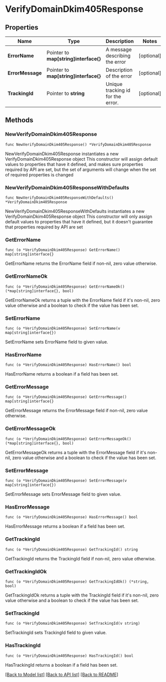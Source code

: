 # VerifyDomainDkim405Response

## Properties

Name | Type | Description | Notes
------------ | ------------- | ------------- | -------------
**ErrorName** | Pointer to **map[string]interface{}** | A message describing the error | [optional] 
**ErrorMessage** | Pointer to **map[string]interface{}** | Description of the error | [optional] 
**TrackingId** | Pointer to **string** | Unique tracking id for the error. | [optional] 

## Methods

### NewVerifyDomainDkim405Response

`func NewVerifyDomainDkim405Response() *VerifyDomainDkim405Response`

NewVerifyDomainDkim405Response instantiates a new VerifyDomainDkim405Response object
This constructor will assign default values to properties that have it defined,
and makes sure properties required by API are set, but the set of arguments
will change when the set of required properties is changed

### NewVerifyDomainDkim405ResponseWithDefaults

`func NewVerifyDomainDkim405ResponseWithDefaults() *VerifyDomainDkim405Response`

NewVerifyDomainDkim405ResponseWithDefaults instantiates a new VerifyDomainDkim405Response object
This constructor will only assign default values to properties that have it defined,
but it doesn't guarantee that properties required by API are set

### GetErrorName

`func (o *VerifyDomainDkim405Response) GetErrorName() map[string]interface{}`

GetErrorName returns the ErrorName field if non-nil, zero value otherwise.

### GetErrorNameOk

`func (o *VerifyDomainDkim405Response) GetErrorNameOk() (*map[string]interface{}, bool)`

GetErrorNameOk returns a tuple with the ErrorName field if it's non-nil, zero value otherwise
and a boolean to check if the value has been set.

### SetErrorName

`func (o *VerifyDomainDkim405Response) SetErrorName(v map[string]interface{})`

SetErrorName sets ErrorName field to given value.

### HasErrorName

`func (o *VerifyDomainDkim405Response) HasErrorName() bool`

HasErrorName returns a boolean if a field has been set.

### GetErrorMessage

`func (o *VerifyDomainDkim405Response) GetErrorMessage() map[string]interface{}`

GetErrorMessage returns the ErrorMessage field if non-nil, zero value otherwise.

### GetErrorMessageOk

`func (o *VerifyDomainDkim405Response) GetErrorMessageOk() (*map[string]interface{}, bool)`

GetErrorMessageOk returns a tuple with the ErrorMessage field if it's non-nil, zero value otherwise
and a boolean to check if the value has been set.

### SetErrorMessage

`func (o *VerifyDomainDkim405Response) SetErrorMessage(v map[string]interface{})`

SetErrorMessage sets ErrorMessage field to given value.

### HasErrorMessage

`func (o *VerifyDomainDkim405Response) HasErrorMessage() bool`

HasErrorMessage returns a boolean if a field has been set.

### GetTrackingId

`func (o *VerifyDomainDkim405Response) GetTrackingId() string`

GetTrackingId returns the TrackingId field if non-nil, zero value otherwise.

### GetTrackingIdOk

`func (o *VerifyDomainDkim405Response) GetTrackingIdOk() (*string, bool)`

GetTrackingIdOk returns a tuple with the TrackingId field if it's non-nil, zero value otherwise
and a boolean to check if the value has been set.

### SetTrackingId

`func (o *VerifyDomainDkim405Response) SetTrackingId(v string)`

SetTrackingId sets TrackingId field to given value.

### HasTrackingId

`func (o *VerifyDomainDkim405Response) HasTrackingId() bool`

HasTrackingId returns a boolean if a field has been set.


[[Back to Model list]](../README.md#documentation-for-models) [[Back to API list]](../README.md#documentation-for-api-endpoints) [[Back to README]](../README.md)


